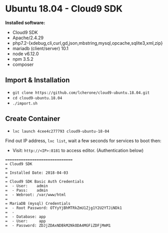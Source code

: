 # Ubuntu 18.04 - Cloud9 SDK

**Installed software:**

 - Cloud9 SDK
 - Apache/2.4.29
 - php7.2-{xdebug,cli,curl,gd,json,mbstring,mysql,opcache,sqlite3,xml,zip}
 - mariadb (client/server) 10.1
 - node v6.12.0
 - npm 3.5.2
 - composer

## Import & Installation

- `git clone https://github.com/lcherone/cloud9-ubuntu.18.04.git`
- `cd cloud9-ubuntu.18.04`
- `./import.sh`

## Create Container

 - `lxc launch 4cee4c277793 cloud9-ubuntu-18-04`

Find out IP address, `lxc list`, wait a few seconds for services to boot then:

 - Visit: `http://<IP>:8181` to access editor. (Authentication below)

```
==============================
= Cloud9 SDK
= 
= Installed Date: 2018-04-03 
=
= Cloud9 SDK Basic Auth Credentials
=  - User:    admin
=  - Pass:    admin
=  - Webroot: /var/www/html
=
= MariaDB (mysql) Credentials
=  - Root Password: OTYyYjBhMTRkZmU1Zjg1Y2U2YTJiNDk1
=  -
=  - Database: app
=  - User:     app
=  - Password: ZDJjZDAxNDBkM2NkODA4MGFiZDFjMmM1
```
